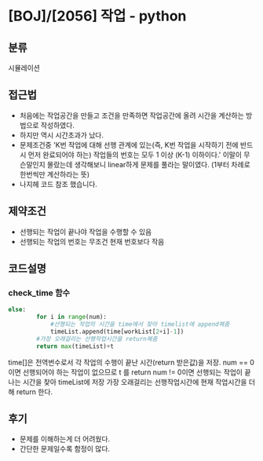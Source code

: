 # [BOJ]/[2056] 작업 - python

## 분류
시뮬레이션

## 접근법
- 처음에는 작업공간을 만들고 조건을 만족하면 작업공간에 올려 시간을 계산하는 방법으로 작성하였다.
- 하지만 역시 시간초과가 났다.
- 문제조건중 'K번 작업에 대해 선행 관계에 있는(즉, K번 작업을 시작하기 전에 반드시 먼저 완료되어야 하는) 작업들의 번호는 모두 1 이상 (K-1) 이하이다.' 이말이 무슨말인지 몰랐는데 생각해보니 linear하게 문제를 풀라는 말이였다. (1부터 차례로 한번씩만 계산하라는 뜻)
- 나지헤 코드 참조 했습니다.


## 제약조건
 - 선행되는 작업이 끝나야 작업을 수행할 수 있음
 - 선행되는 작업의 번호는 무조건 현재 번호보다 작음


## 코드설명


### check_time 함수
```python
else:
        for i in range(num):
            #선행되는 작업의 시간을 time에서 찾아 timelist에 append해줌
            timeList.append(time[workList[2+i]-1])
        #가장 오래걸리는 선행작업시간을 return해줌
        return max(timeList)+t
```
time[]은 전역번수로서 각 작업의 수행이 끝난 시간(return 받은값)을 저장.
num == 0이면 선행되어야 하는 작업이 없으므로 t 를 return
num != 0이면 선행되는 작업이 끝나는 시간을 찾아 timeList에 저장
가장 오래걸리는 선행작업시간에 현재 작업시간을 더해 return 한다.


## 후기
- 문제를 이해하는게 더 어려웠다.
- 간단한 문제일수록 함정이 많다.

